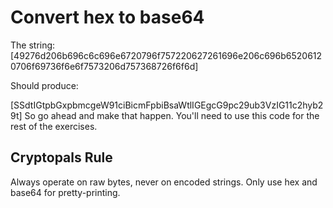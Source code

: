 # Convert hex to base64
The string:
[49276d206b696c6c696e6720796f757220627261696e206c696b65206120706f69736f6e6f7573206d757368726f6f6d]

Should produce:

[SSdtIGtpbGxpbmcgeW91ciBicmFpbiBsaWtlIGEgcG9pc29ub3VzIG11c2hyb29t]
So go ahead and make that happen. You'll need to use this code for the rest of the exercises.

## Cryptopals Rule
Always operate on raw bytes, never on encoded strings. Only use hex and base64 for pretty-printing.

